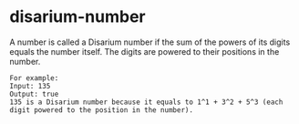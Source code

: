 # disarium-number
A number is called a Disarium number if the sum of the powers of its digits equals the number itself.
The digits are powered to their positions in the number.

```
For example:
Input: 135
Output: true
135 is a Disarium number because it equals to 1^1 + 3^2 + 5^3 (each digit powered to the position in the number).
```